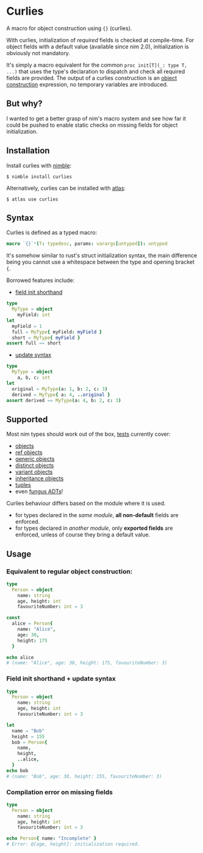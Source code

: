 # Curlies

A macro for object construction using `{}` (curlies).

With curlies, initialization of <i>required</i> fields is checked at compile-time.
For object fields with a default value (available since nim 2.0),
initialization is obviously not mandatory.

It's simply a macro equivalent for the common `proc init[T](_: type T, ...)`
that uses the type's declaration to dispatch and check all required fields
are provided.
The output of a curlies construction is an [object construction] expression,
no temporary variables are introduced.


## But why?

I wanted to get a better grasp of nim's macro system and see how far it could
be pushed to enable static checks on missing fields for object initialization.


## Installation

Install curlies with [nimble]:

    $ nimble install curlies

Alternatively, curlies can be installed with [atlas]:

    $ atlas use curlies


## Syntax

Curlies is defined as a typed macro:

```nim
macro `{}`*(T: typedesc, params: varargs[untyped]): untyped
```

It's somehow similar to rust's struct initialization syntax, the main difference
being you cannot use a whitespace between the type and opening bracket `{`.

Borrowed features include:
* [field init shorthand]
```nim
type
  MyType = object
    myField: int
let
  myField = 1
  full = MyType{ myField: myField }
  short = MyType{ myField }
assert full == short
```

* [update syntax]
```nim
type
  MyType = object
    a, b, c: int
let
  original = MyType(a: 1, b: 2, c: 3)
  derived = MyType{ a: 4, ..original }
assert derived == MyType(a: 4, b: 2, c: 3)
```


## Supported

Most nim types should work out of the box, [tests] currently cover:

* [objects](/tests/tbasic.nim)
* [ref objects](/tests/tref.nim)
* [generic objects](/tests/tgeneric.nim)
* [distinct objects](/tests/tdistinct.nim)
* [variant objects](/tests/tcase.nim)
* [inheritance objects](/tests/tinherit.nim)
* [tuples](/tests/ttuple.nim)
* even [fungus ADTs](/tests/tfungus.nim)!

Curlies behaviour differs based on the module where it is used.
* for types declared in the *same module*, **all non-default** fields are enforced.
* for types declared in *another module*, only **exported fields** are enforced,
unless of course they bring a default value.


## Usage

### Equivalent to regular object construction:

```nim
type
  Person = object
    name: string
    age, height: int
    favouriteNumber: int = 3

const
  alice = Person{
    name: "Alice",
    age: 30,
    height: 175
  }

echo alice
# (name: "Alice", age: 30, height: 175, favouriteNumber: 3)
```


### Field init shorthand + update syntax

```nim
type
  Person = object
    name: string
    age, height: int
    favouriteNumber: int = 3

let
  name = "Bob"
  height = 155
  bob = Person{
    name,
    height,
    ..alice,
  }
echo bob
# (name: "Bob", age: 30, height: 155, favouriteNumber: 3)
```

### Compilation error on missing fields

```nim
type
  Person = object
    name: string
    age, height: int
    favouriteNumber: int = 3

echo Person{ name: "Incomplete" }
# Error: @[age, height]: initialization required.
```

[object construction]: https://nim-lang.org/docs/manual.html#types-object-construction
[field init shorthand]: https://doc.rust-lang.org/stable/book/ch05-01-defining-structs.html#using-the-field-init-shorthand
[update syntax]: https://doc.rust-lang.org/stable/book/ch05-01-defining-structs.html#creating-instances-from-other-instances-with-struct-update-syntax
[tests]: /tests
[nimble]: https://github.com/nim-lang/nimble
[atlas]: https://github.com/nim-lang/atlas
[micros]: https://github.com/beef331/micros
